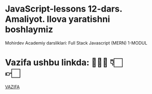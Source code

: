 # JavaScript-lessons 12-dars. Amaliyot. Ilova yaratishni boshlaymiz
Mohirdev Academiy darsliklari: Full Stack Javascript (MERN) 1-MODUL
# Vazifa ushbu linkda: 👨🏻‍💻  👇🏻  <br>  👉🏻 
<a target="_blank" href="https://docs.google.com/document/d/1jZkS0_aMBurET-6s5ni-v10TkGUtdMn6PzS3u1urM7M/edit">VAZIFA</a>
